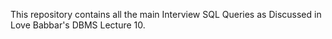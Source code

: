 This repository contains all the main Interview SQL Queries as Discussed in Love Babbar's DBMS Lecture 10.
